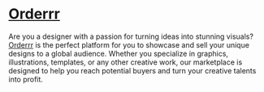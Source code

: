 # [Orderrr](https://orderrr.onrender.com/)

Are you a designer with a passion for turning ideas into stunning visuals? [Orderrr](https://orderrr-v2.onrender.com/) is the perfect platform for you to showcase and sell your unique designs to a global audience. Whether you specialize in graphics, illustrations, templates, or any other creative work, our marketplace is designed to help you reach potential buyers and turn your creative talents into profit.

